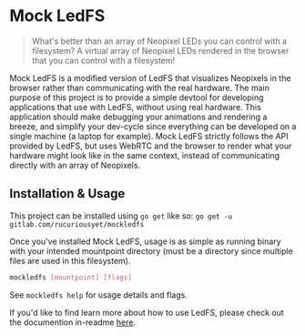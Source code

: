 # Mock LedFS

> What's better than an array of Neopixel LEDs you can control with a filesystem? A virtual array of Neopixel LEDs rendered in the browser that you can control with a filesystem!

Mock LedFS is a modified version of LedFS that visualizes Neopixels in the browser rather than communicating with the real hardware. The main purpose of this project is to provide a simple devtool for developing applications that use with LedFS, without using real hardware. This application should make debugging your animations and rendering a breeze, and simplify your dev-cycle since everything can be developed on a single machine (a laptop for example). Mock LedFS strictly follows the API provided by LedFS, but uses WebRTC and the browser to render what your hardware might look like in the same context, instead of communicating directly with an array of Neopixels.

## Installation & Usage
This project can be installed using `go get` like so:
`go get -u gitlab.com/rucuriousyet/mockledfs`

Once you've installed Mock LedFS, usage is as simple as running binary with your intended mountpoint directory (must be a directory since multiple files are used in this filesystem).

```sh
mockledfs [mountpoint] [flags]
```

See `mockledfs help` for usage details and flags.

If you'd like to find learn more about how to use LedFS, please check out the documention in-readme [here](https://gitlab.com/rucuriousyet/ledfs).

